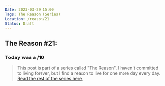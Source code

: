 ```yaml
---
Date: 2023-03-29 15:00
Tags: The Reason (Series)
Location: /reason/21
Status: Draft
---
```


## The Reason #21:

### Today was a /10

>This post is part of a series called "The Reason". I haven't committed to living forever, but I find a reason to live for one more day every day. [Read the rest of the series here.](/reason/)
